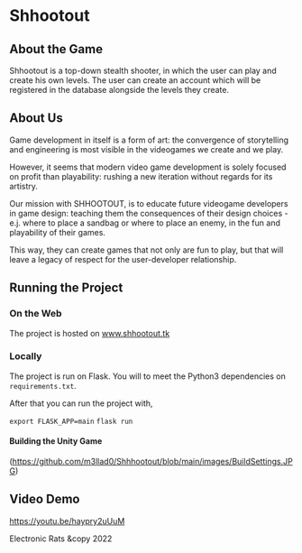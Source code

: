 # Shhootout

## About the Game

Shhootout is a top-down stealth shooter, in which the user can play and create his own levels. The user can create an account which will be registered in the database alongside the levels they create. 

## About Us

Game development in itself is a form of art: the convergence of storytelling and engineering is most visible in the videogames we create and we play.

However, it seems that modern video game development is solely focused on profit than playability: rushing a new iteration without regards for its artistry.

Our mission with SHHOOTOUT, is to educate future videogame developers in game design: teaching them the consequences of their design choices - e.j. where to place a sandbag or where to place an enemy, in the fun and playability of their games.

This way, they can create games that not only are fun to play, but that will leave a legacy of respect for the user-developer relationship.


## Running the Project

### On the Web

The project is hosted on www.shhootout.tk

### Locally

The project is run on Flask. You will to meet the Python3 dependencies on `requirements.txt`.

After that you can run the project with,

``` export FLASK_APP=main ```
``` flask run ```


#### Building the Unity Game

(https://github.com/m3llad0/Shhhootout/blob/main/images/BuildSettings.JPG)

## Video Demo

https://youtu.be/haypry2uUuM



Electronic Rats &copy 2022
